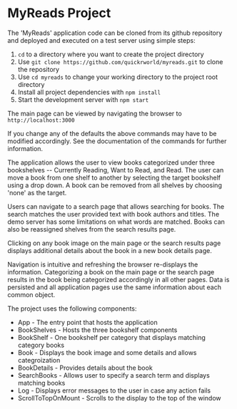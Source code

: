 # MyReads Project

The 'MyReads' application code can be cloned from its github repository
and deployed and executed on a test server using simple steps:

1. `cd` to a directory where you want to create the project directory
2. Use
`git clone https://github.com/quickrworld/myreads.git`
to clone the repository
3. Use `cd myreads` to change your working directory to the
project root directory
4. Install all project dependencies with `npm install`
5. Start the development server with `npm start`

The main page can be viewed by navigating the browser to
`http://localhost:3000`

If you change any of the defaults the above commands may have to be
modified accordingly. See the documentation of the commands for further
information.

The application allows the user to view books categorized under
three bookshelves -- Currently Reading, Want to Read, and Read.
The user can move a book from one shelf to another by selecting
the target bookshelf using a drop down. A book can be removed from
all shelves by choosing 'none' as the target.

Users can navigate to a search page that allows searching for books.
The search matches the user provided text with book authors
and titles. The demo server has some limitations on what words are
matched. Books can also be reassigned shelves from the search
results page.

Clicking on any book image on the main page or the search results page
displays additional details about the book in a new book details page.


Navigation is intuitive and refreshing the browser re-displays the
information. Categorizing a book on the main page or the search page
results in the book being categorized accordingly in all other pages.
Data is persisted and all application pages use the same information
about each common object.

The project uses the following components:

* App - The entry point that hosts the application
* BookShelves - Hosts the three bookshelf components
* BookShelf - One bookshelf per category
that displays matching category books 
* Book - Displays the book image and some details
and allows categroization 
* BookDetails - Provides details about the book
* SearchBooks - Allows user to specify a search term
and displays matching books
* Log - Displays error messages to the user in case any action fails
* ScrollToTopOnMount - Scrolls to the display to the top of the window

